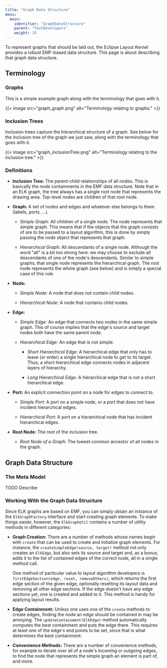 ```yaml
---
title: "Graph Data Structure"
menu:
  main:
    identifier: "GraphDataStructure"
    parent: "ToolDevelopers"
    weight: 10
---
```


To represent graphs that should be laid out, the Eclipse Layout Kernel provides a robust EMF-based data structure. This page is about describing that graph data structure.

## Terminology

### Graphs

This is a simple example graph along with the terminology that goes with it.

{{< image src="graph_graph.png" alt="Terminology relating to graphs." >}}


### Inclusion Trees

Inclusion trees capture the hierarchical structure of a graph. See below for the inclusion tree of the graph we just saw, along with the terminology that goes with it.

{{< image src="graph_inclusionTree.png" alt="Terminology relating to the inclusion tree." >}}


### Definitions

* **Inclusion Tree:** The parent-child relationships of all nodes. This is basically the node containments in the EMF data structure. Note that in an ELK graph, the tree always has a single root node that represents the drawing area. Top-level nodes are children of that root node.

* **Graph:** A set of nodes and edges and whatever else belongs to them (labels, ports, ...).

    * *Simple Graph:* All children of a single node. The node represents that simple graph. This means that if the objects that the graph consists of are to be passed to a layout algorithm, this is done by simply passing the node object that represents that graph.

    * *Hierarchical Graph:* All descendants of a single node. Although the word "all" is a bit too strong here: we may choose to exclude all descendants of one of the node's descendants. Similar to simple graphs, that single node represents the hierarchical graph. The root node represents the whole graph (see below) and is simply a special case of this rule.

* **Node:**

    * *Simple Node:* A node that does not contain child nodes.

    * *Hierarchical Node:* A node that contains child nodes.

* **Edge:**

    * *Simple Edge:* An edge that connects two nodes in the same simple graph. This of course implies that the edge's source and target nodes both have the same parent node.

    * *Hierarchical Edge:* An edge that is not simple.

        * *Short Hierarchical Edge:* A hierarchical edge that only has to leave (or enter) a single hierarchical node to get to its target. Thus, a short hierarchical edge connects nodes in adjacent layers of hierarchy.

        * *Long Hierarchical Edge:* A hierarchical edge that is not a short hierarchical edge.

* **Port:** An explicit connection point on a node for edges to connect to.

    * *Simple Port:* A port on a simple node, or a port that does not have incident hierarchical edges.

    * *Hierarchical Port:* A port on a hierarchical node that has incident hierarchical edges.

* **Root Node:** The root of the inclusion tree.

    * *Root Node of a Graph:* The lowest common ancestor of all nodes in the graph.


## Graph Data Structure

### The Meta Model

TODO Describe

### Working With the Graph Data Structure

Since ELK graphs are based on EMF, you can simply obtain an instance of the `ElkGraphFactory` interface and start creating graph elements. To make things easier, however, the `ElkGraphUtil` contains a number of utility methods in different categories:

* **Graph Creation:** There are a number of methods whose names begin with `create` that can be used to create and initialize graph elements. For instance, the `createSimpleEdge(source, target)` method not only creates an `ElkEdge`, but also sets its source and target and, as a bonus, adds it to the list of contained edges of the correct node, all in a single method call.

    One method of particular value to layout algorithm developers is `firstEdgeSection(edge, reset, removeOthers)`, which returns the first edge section of the given edge, optionally resetting its layout data and removing all other edge sections. If the edge doesn't have any edge sections yet, one is created and added to it. This method is handy for applying layout results.

* **Edge Containment:** Unless one uses one of the `create` methods to create edges, finding the node an edge should be contained in may be annoying. The `updateContainment(ElkEdge)` method automatically computes the best containment and puts the edge there. This requires at least one of the edge's end points to be set, since that is what determines the best containment.

* **Convenience Methods:** There are a number of convenience methods, for example to iterate over all of a node's incoming or outgoing edges, to find the node that represents the simple graph an element is part of, and more.
